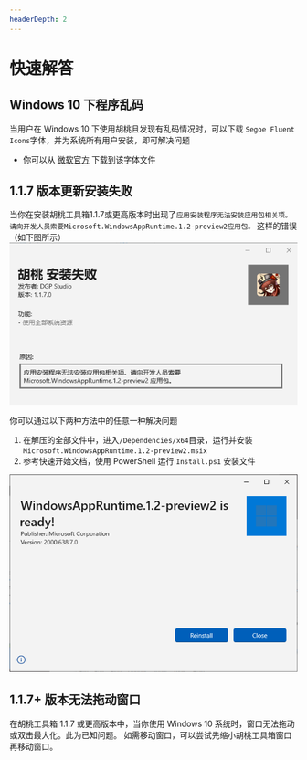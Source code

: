```yaml
---
headerDepth: 2
---
```


# 快速解答

## Windows 10 下程序乱码
当用户在 Windows 10 下使用胡桃且发现有乱码情况时，可以下载 `Segoe Fluent Icons`字体，并为系统所有用户安装，即可解决问题
- 你可以从 [微软官方](https://aka.ms/SegoeFluentIcons) 下载到该字体文件

## 1.1.7 版本更新安装失败
当你在安装胡桃工具箱1.1.7或更高版本时出现了`应用安装程序无法安装应用包相关项。请向开发人员索要Microsoft.WindowsAppRuntime.1.2-preview2应用包。`
这样的错误（如下图所示）
![Microsoft.WindowsAppRuntime.1.2-preview2 缺失](/images/202210/1.1.7-Update-Error.png)

你可以通过以下两种方法中的任意一种解决问题
1. 在解压的全部文件中，进入`/Dependencies/x64`目录，运行并安装`Microsoft.WindowsAppRuntime.1.2-preview2.msix`
2. 参考快速开始文档，使用 PowerShell 运行 `Install.ps1` 安装文件

![Microsoft.WindowsAppRuntime.1.2-preview2 Installed](/images/202210/1.1.7-Update-Error-Fix.png)

## 1.1.7+ 版本无法拖动窗口
在胡桃工具箱 1.1.7 或更高版本中，当你使用 Windows 10 系统时，窗口无法拖动或双击最大化。此为已知问题。
如需移动窗口，可以尝试先缩小胡桃工具箱窗口再移动窗口。
